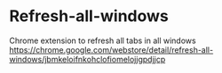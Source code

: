 # Refresh-all-windows
Chrome extension to refresh all tabs in all windows
https://chrome.google.com/webstore/detail/refresh-all-windows/jbmkeloifnkohclofiomelojjgpdjjcp
